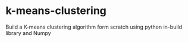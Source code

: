 # k-means-clustering
Build a K-means clustering algorithm form scratch using python in-build library and Numpy

